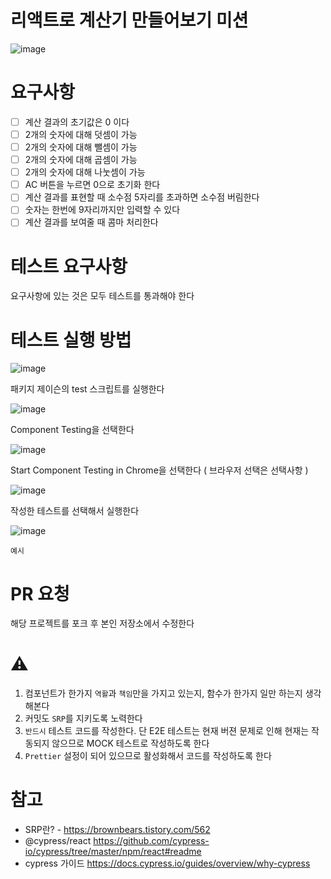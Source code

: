# 리액트로 계산기 만들어보기 미션

![image](https://user-images.githubusercontent.com/41019113/175235647-83e19cb4-d736-45f7-acf6-c8a3e9775399.png)

# 요구사항
- [ ] 계산 결과의 초기값은 0 이다
- [ ] 2개의 숫자에 대해 덧셈이 가능
- [ ] 2개의 숫자에 대해 뺄셈이 가능
- [ ] 2개의 숫자에 대해 곱셈이 가능
- [ ] 2개의 숫자에 대해 나눗셈이 가능
- [ ] AC 버튼을 누르면 0으로 초기화 한다
- [ ] 계산 결과를 표현할 때 소수점 5자리를 초과하면 소수점 버림한다
- [ ] 숫자는 한번에 9자리까지만 입력할 수 있다
- [ ] 계산 결과를 보여줄 때 콤마 처리한다

# 테스트 요구사항
요구사항에 있는 것은 모두 테스트를 통과해야 한다


# 테스트 실행 방법
![image](https://user-images.githubusercontent.com/41019113/175460808-97c253b6-f97a-4db0-9914-86ff31c4fbbb.png)

패키지 제이슨의 test 스크립트를 실행한다

![image](https://user-images.githubusercontent.com/41019113/175460919-e79418b7-4db3-4b16-bd6b-bb68c75d00f7.png)

Component Testing을 선택한다

![image](https://user-images.githubusercontent.com/41019113/175460997-1b01a9a6-1fa7-4abb-90c1-a8a177f2d8cf.png)

Start Component Testing in Chrome을 선택한다 ( 브라우저 선택은 선택사항 )

![image](https://user-images.githubusercontent.com/41019113/175461094-bfe50118-c8a1-4e2a-ab87-f76f65acc623.png)

작성한 테스트를 선택해서 실행한다

![image](https://user-images.githubusercontent.com/41019113/175473040-87efd558-9c56-4333-9345-d64a46202bff.png)

`예시`

# PR 요청
해당 프로젝트를 포크 후 본인 저장소에서 수정한다

# ⚠
1. 컴포넌트가 한가지 `역활`과 `책임`만을 가지고 있는지, 함수가 한가지 일만 하는지 생각해본다 
2. 커밋도 `SRP`를 지키도록 노력한다
3. `반드시` 테스트 코드를 작성한다. 단 E2E 테스트는 현재 버젼 문제로 인해 현재는 작동되지 않으므로 MOCK 테스트로 작성하도록 한다
4. `Prettier` 설정이 되어 있으므로 활성화해서 코드를 작성하도록 한다

# 참고
- SRP란? - https://brownbears.tistory.com/562
- @cypress/react https://github.com/cypress-io/cypress/tree/master/npm/react#readme
- cypress 가이드 https://docs.cypress.io/guides/overview/why-cypress
